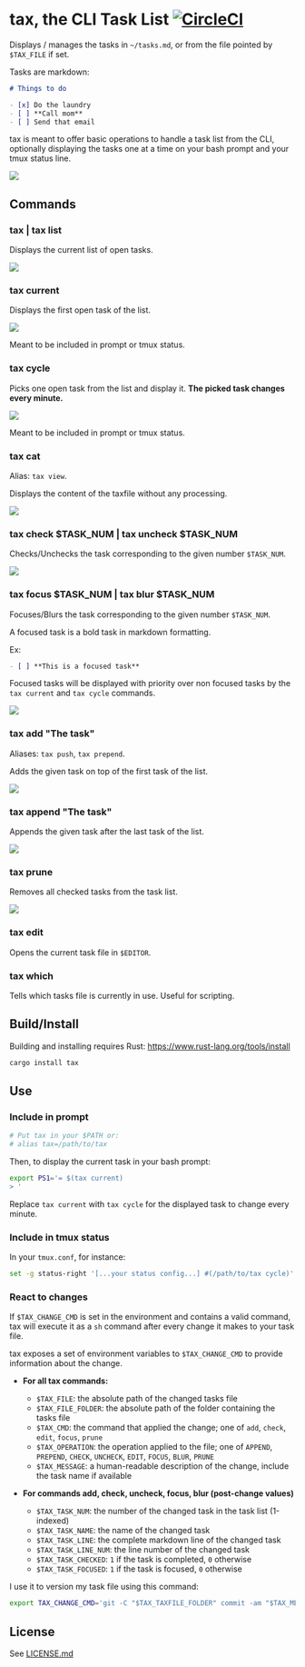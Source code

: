 # tax, the CLI Task List [![CircleCI](https://circleci.com/gh/netgusto/tax.svg?style=svg)](https://circleci.com/gh/netgusto/tax)

Displays / manages the tasks in `~/tasks.md`, or from the file pointed by `$TAX_FILE` if set.

Tasks are markdown:

```markdown
# Things to do

- [x] Do the laundry
- [ ] **Call mom**
- [ ] Send that email
```

tax is meant to offer basic operations to handle a task list from the CLI, optionally displaying the tasks one at a time on your bash prompt and your tmux status line.

![](assets/overview.png)

## Commands

### tax | tax list

Displays the current list of open tasks.

![](assets/cmd-list.png)

### tax current

Displays the first open task of the list.

![](assets/cmd-current.png)

Meant to be included in prompt or tmux status.

### tax cycle

Picks one open task from the list and display it. **The picked task changes every minute.**

![](assets/cmd-cycle.png)

Meant to be included in prompt or tmux status.

### tax cat

Alias: `tax view`.

Displays the content of the taxfile without any processing.

![](assets/cmd-cat.png)

### tax check $TASK_NUM | tax uncheck $TASK_NUM

Checks/Unchecks the task corresponding to the given number `$TASK_NUM`.

![](assets/cmd-check.png)

### tax focus $TASK_NUM | tax blur $TASK_NUM

Focuses/Blurs the task corresponding to the given number `$TASK_NUM`.

A focused task is a bold task in markdown formatting.

Ex:

```markdown
- [ ] **This is a focused task**
```

Focused tasks will be displayed with priority over non focused tasks by the `tax current` and `tax cycle` commands.

![](assets/cmd-focus.png)

### tax add "The task"

Aliases: `tax push`, `tax prepend`.

Adds the given task on top of the first task of the list.

![](assets/cmd-add.png)

### tax append "The task"

Appends the given task after the last task of the list.

![](assets/cmd-append.png)

### tax prune

Removes all checked tasks from the task list.

![](assets/cmd-prune.png)

### tax edit

Opens the current task file in `$EDITOR`.

### tax which

Tells which tasks file is currently in use. Useful for scripting.

## Build/Install

Building and installing requires Rust: https://www.rust-lang.org/tools/install

```sh
cargo install tax
```

## Use

### Include in prompt

```sh
# Put tax in your $PATH or:
# alias tax=/path/to/tax
```

Then, to display the current task in your bash prompt:

```sh
export PS1='= $(tax current)
> '
```

Replace `tax current` with `tax cycle` for the displayed task to change every minute.

### Include in tmux status

In your `tmux.conf`, for instance:

```sh
set -g status-right '[...your status config...] #(/path/to/tax cycle)'
```

### React to changes

If `$TAX_CHANGE_CMD` is set in the environment and contains a valid command, tax will execute it as a `sh` command after every change it makes to your task file.

tax exposes a set of environment variables to `$TAX_CHANGE_CMD` to provide information about the change.

* **For all tax commands:**
  * `$TAX_FILE`: the absolute path of the changed tasks file
  * `$TAX_FILE_FOLDER`: the absolute path of the folder containing the tasks file
  * `$TAX_CMD`: the command that applied the change; one of `add`, `check`, `edit`, `focus`, `prune`
  * `$TAX_OPERATION`: the operation applied to the file; one of `APPEND`, `PREPEND`, `CHECK`, `UNCHECK`, `EDIT`, `FOCUS`, `BLUR`, `PRUNE`
  * `$TAX_MESSAGE`: a human-readable description of the change, include the task name if available

* **For commands add, check, uncheck, focus, blur (post-change values)**
  * `$TAX_TASK_NUM`: the number of the changed task in the task list (1-indexed)
  * `$TAX_TASK_NAME`: the name of the changed task
  * `$TAX_TASK_LINE`: the complete markdown line of the changed task
  * `$TAX_TASK_LINE_NUM`: the line number of the changed task
  * `$TAX_TASK_CHECKED`: `1` if the task is completed, `0` otherwise
  * `$TAX_TASK_FOCUSED`: `1` if the task is focused, `0` otherwise

I use it to version my task file using this command:

```sh
export TAX_CHANGE_CMD='git -C "$TAX_TAXFILE_FOLDER" commit -am "$TAX_MESSAGE"'
```

## License

See [LICENSE.md]()
